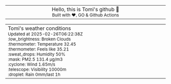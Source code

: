 
<div align="center">
<table>
<tbody>
<td align="center">
<img width="2000" height="0"><br>
Hello, this is Tomi's github 👋<br>
<sup>Built with ❤️, GO & Github Actions</sup><br>
<img width="2000" height="0">
</td>
</tbody>
</table>
</div>
<table>
<tbody>
<td align="left">
<img width="2000" height="0"><br>
Tomi's weather conditions<br>
<sup>Updated at 2025-02-26T06:22:38Z</sup><br>
<sup>:low_brightness: Broken Clouds</sup><br>
<sup>:thermometer: Temperature 32.45 </sup><br>
<sup>:thermometer: Feels like 35.21</sup><br>
<sup>:sweat_drops: Humidity 50%</sup><br>
<sup>:mask: PM2.5 131.4 μg/m3</sup><br>
<sup>:cyclone: Wind 1.65m/s </sup><br>
<sup>:telescope: Visibility 10000m </sup><br>
<sup>:droplet: Rain 0mm/last 1h </sup><br>
<img width="2000" height="0">
</td>
<td align="left">
<img width="2000" height="0"><br>
<br>
<img width="2000" height="0">
</td>
</tbody>
</table>
</div>
    
